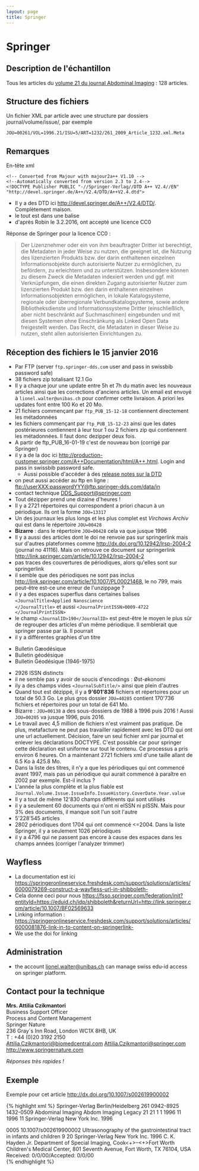```yaml
---
layout: page
title: Springer
---
```


# Springer

## Description de l'échantillon

Tous les articles du [volume 21 du journal Abdominal Imaging](http://link.springer.com/journal/261/21/1/page/1) : 128 articles.

## Structure des fichiers

Un fichier XML par article avec une structure par dossiers journal/volume/issue/, par exemple


```
JOU=00261/VOL=1996.21/ISU=5/ART=1232/261_2009_Article_1232.xml.Meta
```




## Remarques

En-tête xml

```
<!-- Converted from Majour with majour2a++ V1.10 -->
<!--Automatically converted from version 2.3 to 2.4-->
<!DOCTYPE Publisher PUBLIC "-//Springer-Verlag//DTD A++ V2.4//EN" "http://devel.springer.de/A++/V2.4/DTD/A++V2.4.dtd">
```

 * Il y a des DTD ici <http://devel.springer.de/A++/V2.4/DTD/>. Complètement maison.
 * le tout est dans une balise <publisher>
 * d'après Robin le 3.2.2016, ont accepté une licence CC0


Réponse de Springer pour la licence CC0 :

> Der Lizenznehmer oder ein von ihm beauftragter Dritter ist berechtigt, die Metadaten in jeder Weise zu nutzen, die geeignet ist, die Nutzung des lizenzierten Produkts bzw. der darin enthaltenen einzelnen Informationsobjekte durch autorisierte Nutzer zu ermöglichen, zu befördern, zu erleichtern und zu unterstützen. Insbesondere können zu diesem Zweck die Metadaten indexiert werden und ggf. mit Verknüpfungen, die einen direkten Zugang autorisierter Nutzer zum lizenzierten Produkt bzw. den darin enthaltenen einzelnen Informationsobjekten ermöglichen, in lokale Katalogsysteme, regionale oder überregionale Verbundkatalogsysteme, sowie andere Bibliotheksdienste und Informationssysteme Dritter (einschließlich, aber nicht beschränkt auf Suchmaschinen) eingebunden und mit diesen Systemen ohne Einschränkung als Linked Open Data freigestellt werden. Das Recht, die Metadaten in dieser Weise zu nutzen, steht allen autorisierten Einrichtungen zu.


## Réception des fichiers le 15 janvier 2016

 * Par FTP (server `ftp.springer-dds.com` user and pass in swissbib password safe)
 * 38 fichiers zip totalisant 12.1 Go
 * Il y a chaque jour une update entre 5h et 7h du matin avec les nouveaux articles ainsi que les corrections d'anciens articles. Un email est envoyé à `lionel.walter@unibas.ch` pour confirmer cette livraison. A priori les updates font entre 100 Ko et 20 Mo.
 * 21 fichiers commençant par `ftp_PUB_15-12-18` contiennent directement les métadonnées
 * les fichiers commençant par `ftp_PUB_15-12-23` ainsi que les dates postérieures contiennent à leur tour 1 ou 2 fichiers zip qui contiennent les métadonnées. Il faut donc dezipper deux fois.
 * A partir de ftp_PUB_16-01-19 c'est de nouveau bon (corrigé par Springer)
 * il y a de la doc ici <http://production-customer.springer.com/A++Documentation/html/A++.html>. Login and pass in swissbib password safe.
   * Aussi possible d'accéder à des [release notes sur la DTD](http://production-customer.springer.com/Section_APlusPlus.html)
 * on peut aussi accéder au ftp en ligne : <ftp://userXXX:passwordYYY@ftp.springer-dds.com/data/in>
 * contact technique <DDS_Support@springer.com>
 * Tout dézipper prend une dizaine d'heures !
 * Il y a 2721 répertoires qui correspondent a priori chacun à un périodique. Ils ont la forme `JOU=13317`
 * Un des journaux les plus longs et les plus complet est *Virchows Archiv* qui est dans le répertoire `JOU=00428`
 * **Bizarre** : dans le répertoire `JOU=00428` cela va que jusque 1996
 * Il y a aussi des articles dont le doi ne renvoie pas sur springerlink mais sur d'autres plateformes comme <http://dx.doi.org/10.12942/lrsp-2004-2> (journal no 41116). Mais on retrouve ce document sur springerlink <http://link.springer.com/article/10.12942/lrsp-2004-2>
 * pas traces des couvertures de périodiques, alors qu'elles sont sur springerlink
 * il semble que des périodiques ne sont pas inclus <http://link.springer.com/article/10.1007/PL00021468>, le no 799, mais peut-être est-ce une erreur de l'unzippage ?
 * il y a des espaces superflus dans certaines balises `<JournalTitle>Applied Nanoscience                    </JournalTitle>` et aussi `<JournalPrintISSN>0009-4722 </JournalPrintISSN>`
 * le champ `<JournalID>190</JournalID>` est peut-être le moyen le plus sûr de regrouper des articles d'un même périodique. Il semblerait que springer passe par là. Il pourrait
 * il y a différentes graphies d'un titre
  - Bulletin Gæodésique
  - Bulletin géodésique
  - Bulletin Géodésique (1946-1975)
 * 2926 ISSN distincts
 * il ne semble pas y avoir de soucis d'encodings : Øst-økonomi
 * ily a des champs vides `<JournalSubTitle/>` ainsi que plein d'autres
 * Quand tout est dézippé, il y a **9'601'836** fichiers et répertoires pour un total de 50.3 Go. Le plus gros dossier `JOU=40285` contient 170'736 fichiers et répertoires pour un total de 641 Mo.
 * Bizarre : `JOU=00138` a des sous-dossiers de 1988 à 1996 puis 2016 ! Aussi `JOU=00205` va jusque 1996, puis 2016.
 * Le travail avec 4,5 million de fichiers n'est vraiment pas pratique. De plus, metafacture ne peut pas travailler rapidement avec les DTD qui ont une url actuellement. Décision, faire un seul fichier xml par journal et enlever les déclarations DOCTYPE. C'est possible car pour springer cette déclaration est uniforme sur tout le contenu. Ce processus a pris environ 6 heures. On a maintenant 2721 fichiers xml d'une taille allant de 6.5 Ko à 425.8 Mo.
 * Dans la liste des titres, il n'y a que les périodiques qui ont commencé avant 1997, mais pas un périodique qui aurait commencé à paraître en 2002 par exemple. Est-il inclus ?
 * L'année la plus complète et la plus fiable est `Journal.Volume.Issue.IssueInfo.IssueHistory.CoverDate.Year.value`
 * Il y a tout de même 12'830 champs différents qui sont utilisés
 * il y a seulement 60 documents qui n'ont ni eISSN ni pISSN. Mais pour 3% des documents, il manque soit l'un soit l'autre
 * 5'228'545 articles
 * 2802 périodiques dont 1704 qui ont commencé <=2004. Dans la liste Springer, il y a seulement 1026 périodiques
 * il y a 4796 qui ne passent pas encore à cause des espaces dans les champs années (corriger l'analyzer trimmer)


## Wayfless

 * La documentation est ici <https://springeronlineservice.freshdesk.com/support/solutions/articles/6000079269-construct-a-wayfless-url-in-shibboleth->
 * Cela donne ceci pour nous <https://fsso.springer.com/federation/init?entityId=https://eduid.ch/idp/shibboleth&returnUrl=http://link.springer.com/article/10.1007/BF02569633>
 * Linking information : https://springeronlineservice.freshdesk.com/support/solutions/articles/6000081876-link-in-to-content-on-springerlink-
 * We use the doi for linking

## Administration

 * the account lionel.walter@unibas.ch can manage swiss edu-id access on springer platform.


## Contact pour la technique

**Mrs. Attilia Czikmantori**  
Business Support Officer  
Process and Content Management  
Springer Nature  
236 Gray´s Inn Road, London WC1X 8HB, UK  
T  : +44 (0)20 3192 2150  
Attilia.Czikmantori@biomedcentral.com
<Attilia.Czikmantori@springer.com>  
<http://www.springernature.com>  

*Réponses très rapides !*


## Exemple

Exemple pour cet article <http://dx.doi.org/10.1007/s002619900002>


{% highlight xml %}
<Publisher>
    <PublisherInfo>
        <PublisherName>Springer-Verlag</PublisherName>
        <PublisherLocation>Berlin/Heidelberg</PublisherLocation>
    </PublisherInfo>
    <Journal>
        <JournalInfo JournalProductType="Legacy" NumberingStyle="Unnumbered">
            <JournalID>261</JournalID>
            <JournalPrintISSN>0942-8925</JournalPrintISSN>
            <JournalElectronicISSN>1432-0509</JournalElectronicISSN>
            <JournalSPIN/>
            <JournalTitle>Abdominal Imaging</JournalTitle>
            <JournalSubTitle/>
            <JournalAbbreviatedTitle>Abdom Imaging</JournalAbbreviatedTitle>
            <JournalSubjectGroup>
                <JournalSubject Type="Primary">Legacy</JournalSubject>
            </JournalSubjectGroup>
        </JournalInfo>
        <Volume>
            <VolumeInfo VolumeType="Regular">
                <VolumeIDStart>21</VolumeIDStart>
                <VolumeIDEnd>21</VolumeIDEnd>
                <VolumeIssueCount/>
            </VolumeInfo>
            <Issue IssueType="Regular">
                <IssueInfo TocLevels="0">
                    <IssueIDStart>1</IssueIDStart>
                    <IssueIDEnd>1</IssueIDEnd>
                    <IssueHistory>
                        <PrintDate>
                            <Year>1996</Year>
                            <Month>11</Month>
                            <Day/>
                        </PrintDate>
                        <CoverDate>
                            <Year>1996</Year>
                            <Month>11</Month>
                        </CoverDate>
                    </IssueHistory>
                    <IssueCopyright>
                        <CopyrightHolderName>Springer-Verlag New York Inc.</CopyrightHolderName>
                        <CopyrightYear>1996</CopyrightYear>
                    </IssueCopyright>
                </IssueInfo>
                <Article ID="Art1">
                    <ArticleInfo ArticleType="OriginalPaper" ContainsESM="No" Language="En" NumberingStyle="Unnumbered" TocLevels="0">
                        <ArticleID>0005</ArticleID>
                        <ArticleDOI>10.1007/s002619900002</ArticleDOI>
                        <ArticleTitle Language="En">Ultrasonography of the gastrointestinal tract in infants and children</ArticleTitle>
                        <ArticleCategory/>
                        <ArticleFirstPage>9</ArticleFirstPage>
                        <ArticleLastPage>20</ArticleLastPage>
                        <ArticleCopyright>
                            <CopyrightHolderName>Springer-Verlag New York Inc.</CopyrightHolderName>
                            <CopyrightYear>1996</CopyrightYear>
                        </ArticleCopyright>
                        <ArticleGrants>
                            <MetadataGrant Grant="OpenAccess"/>
                            <AbstractGrant Grant="OpenAccess"/>
                            <BodyPDFGrant Grant="Restricted"/>
                            <BodyHTMLGrant Grant="Restricted"/>
                            <BibliographyGrant Grant="Restricted"/>
                            <ESMGrant Grant="Restricted"/>
                        </ArticleGrants>
                    </ArticleInfo>
                    <ArticleHeader>
                        <AuthorGroup>
                            <Author AffiliationIDS="A1">
                                <AuthorName DisplayOrder="Western">
                                    <GivenName>C. K. </GivenName>
                                    <FamilyName>Hayden Jr.</FamilyName>
                                </AuthorName>
                            </Author>
                            <Affiliation ID="A1">
                                <OrgName>Department of Special Imaging, Cook&lt;+&gt;–&lt;+&gt;Fort Worth Children's Medical Center, 801 Seventh Avenue, Fort Worth, TX 76104, USA</OrgName>
                                <OrgAddress>
                                    <Street/>
                                    <Postbox/>
                                    <Postcode/>
                                    <City/>
                                    <State/>
                                </OrgAddress>
                            </Affiliation>
                        </AuthorGroup>
                        <ArticleNote Type="Misc">
                            <SimplePara>Received: 0/0/00/Accepted: 0/0/00</SimplePara>
                        </ArticleNote>
                    </ArticleHeader>
                    <NoBody/>
                </Article>
            </Issue>
        </Volume>
    </Journal>
</Publisher>
{% endhighlight %}
